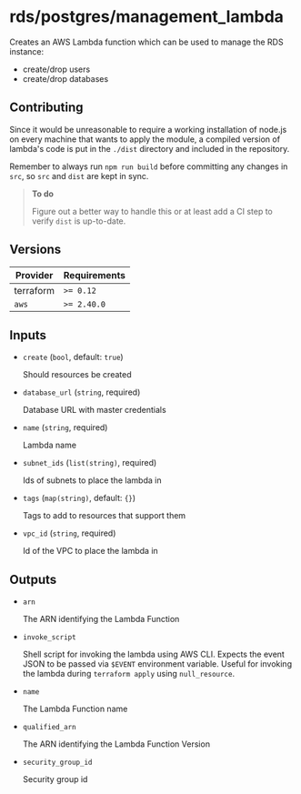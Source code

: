 # rds/postgres/management_lambda

Creates an AWS Lambda function which can be used to manage the RDS instance:

- create/drop users
- create/drop databases

## Contributing

Since it would be unreasonable to require a working installation of node.js on every machine that wants to apply the module, a compiled version of lambda's code is put in the `./dist` directory and included in the repository.

Remember to always run `npm run build` before committing any changes in `src`, so `src` and `dist` are kept in sync.

> **To do**
>
> Figure out a better way to handle this or at least add a CI step to verify `dist` is up-to-date.

<!-- bin/docs -->

## Versions

| Provider | Requirements |
|-|-|
| terraform | `>= 0.12` |
| `aws` | `>= 2.40.0` |

## Inputs

* `create` (`bool`, default: `true`)

    Should resources be created

* `database_url` (`string`, required)

    Database URL with master credentials

* `name` (`string`, required)

    Lambda name

* `subnet_ids` (`list(string)`, required)

    Ids of subnets to place the lambda in

* `tags` (`map(string)`, default: `{}`)

    Tags to add to resources that support them

* `vpc_id` (`string`, required)

    Id of the VPC to place the lambda in



## Outputs

* `arn`

    The ARN identifying the Lambda Function

* `invoke_script`

    Shell script for invoking the lambda using AWS CLI.
    Expects the event JSON to be passed via `$EVENT` environment variable.
    Useful for invoking the lambda during `terraform apply` using `null_resource`.


* `name`

    The Lambda Function name

* `qualified_arn`

    The ARN identifying the Lambda Function Version

* `security_group_id`

    Security group id
